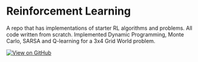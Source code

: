 

# Reinforcement Learning 

A repo that has implementations of starter RL algorithms and problems. All code written from scratch. Implemented Dynamic Programming, Monte Carlo, SARSA and Q-learning for a 3x4 Grid World problem.

[![View on GitHub](https://img.shields.io/badge/GitHub-View_on_GitHub-blue?logo=GitHub)](https://github.com/skorn-g12/Reinforcement-Learning-Basics)
